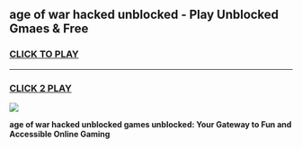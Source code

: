 
## age of war hacked unblocked - Play Unblocked Gmaes & Free
<h3>
<a href="https://news.freeplayer.one?title=age_of_war_hacked_unblocked&ref=16F">CLICK TO PLAY</a></h3>
<hr>

<h3>
<a href="https://news.freeplayer.one?title=age_of_war_hacked_unblocked&ref=16F">CLICK 2 PLAY</a>
  
</h3>

<a href="https://news.freeplayer.one?title=age_of_war_hacked_unblocked&ref=16F/"><img src="https://clearcache.store/games.png"></a>


**age of war hacked unblocked games unblocked: Your Gateway to Fun and Accessible Online Gaming**
